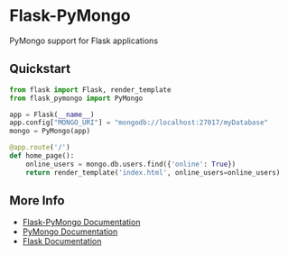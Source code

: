 # Flask-PyMongo

PyMongo support for Flask applications

## Quickstart

```python
from flask import Flask, render_template
from flask_pymongo import PyMongo

app = Flask(__name__)
app.config["MONGO_URI"] = "mongodb://localhost:27017/myDatabase"
mongo = PyMongo(app)

@app.route('/')
def home_page():
    online_users = mongo.db.users.find({'online': True})
    return render_template('index.html', online_users=online_users)
```

## More Info

* [Flask-PyMongo Documentation](https://flask-pymongo.readthedocs.org/)
* [PyMongo Documentation](https://pymongo.readthedocs.io/en/stable/)
* [Flask Documentation](http://flask.pocoo.org/docs/)
